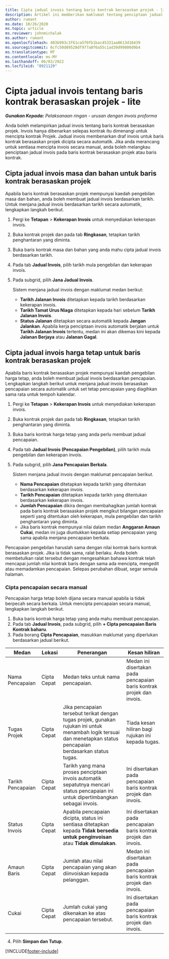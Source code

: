 ```yaml
---
title: Cipta jadual invois tentang baris kontrak berasaskan projek - lite
description: Artikel ini memberikan maklumat tentang penciptaan jadual invois dan pencapaian.
author: rumant
ms.date: 10/26/2020
ms.topic: article
ms.reviewer: johnmichalak
ms.author: rumant
ms.openlocfilehash: 403b993c3f61ca5f0fb1bac45331aa0613d16439
ms.sourcegitcommit: 6cfc50d89528df977a8f6a55c1ad39d99800d9b4
ms.translationtype: MT
ms.contentlocale: ms-MY
ms.lasthandoff: 06/03/2022
ms.locfileid: "8921129"
---
```

# <a name="create-invoice-schedules-on-a-project-based-contract-line---lite"></a>Cipta jadual invois tentang baris kontrak berasaskan projek - lite

_**Gunakan Kepada:** Pelaksanaan ringan - urusan dengan invois proforma_

Anda boleh melampirkan jadual invois tentang baris kontrak berasaskan projek. Invois hanya dibenarkan selepas kontrak itu dimenangi untuk mencipta kontrak Projek. Jadual invois membenarkan draf invois untuk baris kontrak berasaskan projek dicipta secara automatik. Jika anda merancang untuk sentiasa mencipta invois secara manual, anda boleh melangkau penciptaan jadual invois pada baris kontrak berasaskan projek atau baris kontrak.

## <a name="create-a-time-and-material-invoice-schedule-for-a-project-based-contract-line"></a>Cipta jadual invois masa dan bahan untuk baris kontrak berasaskan projek

Apabila baris kontrak berasaskan projek mempunyai kaedah pengebilan masa dan bahan, anda boleh membuat jadual invois berdasarkan tarikh. Untuk menjana jadual invois berdasarkan tarikh secara automatik, lengkapkan langkah berikut.

1. Pergi ke **Tetapan** > **Kekerapan Invois** untuk menyediakan kekerapan invois.
2. Buka kontrak projek dan pada tab **Ringkasan**, tetapkan tarikh penghantaran yang diminta.
3. Buka baris kontrak masa dan bahan yang anda mahu cipta jadual invois berdasarkan tarikh. 
4. Pada tab **Jadual Invois**, pilih tarikh mula pengebilan dan kekerapan invois. 
5. Pada subgrid, pilih **Jana Jadual Invois**.

    Sistem menjana jadual invois dengan maklumat medan berikut:

    - **Tarikh Jalanan Invois** ditetapkan kepada tarikh berdasarkan kekerapan invois.
    - **Tarikh Tamat Urus Niaga** ditetapkan kepada hari sebelum **Tarikh Jalanan Invois**.
    - **Status Jalanan** ditetapkan secara automatik kepada **Jangan Jalankan**. Apabila kerja penciptaan invois automatik berjalan untuk **Tarikh Jalanan Invois** tertentu, medan ini akan dikemas kini kepada **Jalanan Berjaya** atau **Jalanan Gagal**.

## <a name="create-a-fixed-price-invoice-schedule-for-a-project-based-contract-line"></a>Cipta jadual invois harga tetap untuk baris kontrak berasaskan projek

Apabila baris kontrak berasaskan projek mempunyai kaedah pengebilan harga tetap, anda boleh membuat jadual invois berdasarkan pencapaian. Lengkapkan langkah berikut untuk menjana jadual invois berasaskan pencapaian secara automatik untuk set tetap pencapaian yang diagihkan sama rata untuk tempoh kalendar.

1. Pergi ke **Tetapan** > **Kekerapan Invois** untuk menyediakan kekerapan invois.
2. Buka kontrak projek dan pada tab **Ringkasan**, tetapkan tarikh penghantaran yang diminta.
3. Buka baris kontrak harga tetap yang anda perlu membuat jadual pencapaian. 
4. Pada tab **Jadual Invois (Pencapaian Pengebilan)**, pilih tarikh mula pengebilan dan kekerapan invois. 
5. Pada subgrid, pilih **Jana Pencapaian Berkala**.

    Sistem menjana jadual invois dengan maklumat pencapaian berikut.

    - **Nama Pencapaian** ditetapkan kepada tarikh yang ditentukan berdasarkan kekerapan invois.
    - **Tarikh Pencapaian** ditetapkan kepada tarikh yang ditentukan berdasarkan kekerapan invois.
    - **Jumlah Pencapaian** dikira dengan membahagikan jumlah kontrak pada baris kontrak berasaskan projek mengikut bilangan pencapaian seperti yang ditentukan oleh kekerapan, mula pengebilan dan tarikh penghantaran yang diminta.
    - Jika baris kontrak mempunyai nilai dalam medan **Anggaran Amaun Cukai**, medan ini juga diuntukkan kepada setiap pencapaian yang sama apabila menjana pencapaian berkala.

Pencapaian pengebilan haruslah sama dengan nilai kontrak baris kontrak berasaskan projek. Jika ia tidak sama, ralat berlaku. Anda boleh membetulkan ralat tersebut dengan mengesahkan bahawa kontrak telah mencapai jumlah nilai kontrak baris dengan sama ada mencipta, mengedit atau memadamkan pencapaian. Selepas perubahan dibuat, segar semula halaman.

### <a name="manually-create-milestones"></a>Cipta pencapaian secara manual

Pencapaian harga tetap boleh dijana secara manual apabila ia tidak berpecah secara berkala. Untuk mencipta pencapaian secara manual, lengkapkan langkah berikut.

1. Buka baris kontrak harga tetap yang anda mahu membuat pencapaian. 
2. Pada tab **Jadual Invois**, pada subgrid, pilih **+ Cipta pencapaian Baris Kontrak baharu**.
3. Pada borang **Cipta Pencapaian**, masukkan maklumat yang diperlukan berdasarkan jadual berikut. 

| Medan | Lokasi | Penerangan | Kesan hiliran |
| --- | --- | --- | --- |
| Nama Pencapaian | Cipta Cepat | Medan teks untuk nama pencapaian. | Medan ini disertakan pada pencapaian baris kontrak projek dan invois. |
| Tugas Projek | Cipta Cepat | Jika pencapaian tersebut terikat dengan tugas projek, gunakan rujukan ini untuk menambah logik tersuai dan menetapkan status pencapaian berdasarkan status tugas. | Tiada kesan hiliran bagi rujukan ini kepada tugas. |
| Tarikh Pencapaian | Cipta Cepat | Tarikh yang mana proses penciptaan invois automatik sepatutnya mencari status pencapaian ini untuk dipertimbangkan sebagai invois. | Ini disertakan pada pencapaian baris kontrak projek dan invois. |
| Status Invois | Cipta Cepat | Apabila pencapaian dicipta, status ini sentiasa ditetapkan kepada **Tidak bersedia untuk penginvoisan** atau **Tidak dimulakan**. | Ini disertakan pada pencapaian baris kontrak projek dan invois. |
| Amaun Baris | Cipta Cepat | Jumlah atau nilai pencapaian yang akan diinvoiskan kepada pelanggan. | Medan ini disertakan pada pencapaian baris kontrak projek dan invois. |
| Cukai | Cipta Cepat | Jumlah cukai yang dikenakan ke atas pencapaian tersebut. | Ini disertakan pada pencapaian baris kontrak projek dan invois. |

4. Pilih **Simpan dan Tutup**.


[!INCLUDE[footer-include](../../includes/footer-banner.md)]